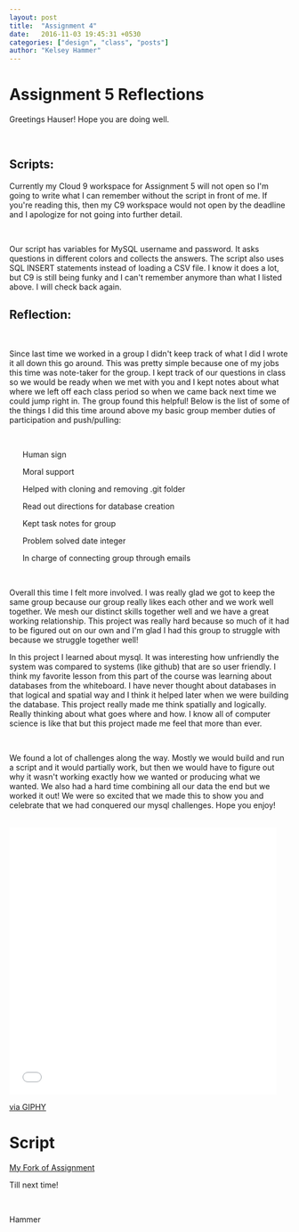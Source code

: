 ```yaml
---
layout: post
title:  "Assignment 4"
date:   2016-11-03 19:45:31 +0530
categories: ["design", "class", "posts"]
author: "Kelsey Hammer"
---
```

<h1> Assignment 5 Reflections </h1>

<p> Greetings Hauser! Hope you are doing well.</p>

<br>

<h2> Scripts: </h2>

<p>Currently my Cloud 9 workspace for Assignment 5 will not open so I'm going
to write what I can remember without the script in front of me. If you're 
reading this, then my C9 workspace would not open by the deadline and I 
apologize for not going into further detail. <p>

<br>

<p> Our script has variables for MySQL username and password. It asks questions in different colors and collects the answers. 
The script also uses SQL INSERT statements instead of loading a CSV file. I know it does a lot, but C9 is still being funky and I can't remember anymore than what I listed above. I will check back again. 

<br> 

<h2> Reflection: </h2>

<br> 

Since last time we worked in a group I didn't keep track of what 
I did I wrote it all down this go around. This was pretty simple 
because one of my jobs this time was note-taker for the group. I
kept track of our questions in class so we would be ready when we 
met with you and I kept notes about what where we left off each class
period so when we came back next time we could jump right in. The 
group found this helpful! Below is the list of some of the things I did 
this time around above my basic group member duties of participation
and push/pulling:

<br>

 <ul> Human sign  </ul>
 <ul> Moral support  </ul>
 <ul> Helped with cloning and removing .git folder  </ul>
 <ul> Read out directions for database creation  </ul>
 <ul> Kept task notes for group  </ul>
 <ul> Problem solved date integer  </ul>
 <ul> In charge of connecting group through emails  </ul>

<br> 

<p> Overall this time I felt more involved. I was really glad we got to keep
the same group because our group really likes each other and we work
well together. We mesh our distinct skills together well and we have
a great working relationship. This project was really hard because
so much of it had to be figured out on our own and I'm glad I had this
group to struggle with because we struggle together well! 

<br> 

In this project I learned about mysql. It was interesting how unfriendly
the system was compared to systems (like github) that are so user friendly. 
I think my favorite lesson from this part of the course was learning about 
databases from the whiteboard. I have never thought about databases in that
logical and spatial way and I think it helped later when we were building 
the database. This project really made me think spatially and logically. Really
thinking about what goes where and how. I know all of computer science is like
that but this project made me feel that more than ever. 

<br>

We found a lot of challenges along the way. Mostly we would build and run a script
and it would partially work, but then we would have to figure out why it wasn't working
exactly how we wanted or producing what we wanted. We also had a hard time combining all
our data the end but we worked it out! We were so excited that we made this to show you 
and celebrate that we had conquered our mysql challenges. Hope you enjoy! 

<br>

<iframe src="//giphy.com/embed/l0Hly4MlD2aPvXgas" width="480" height="480" frameBorder="0" class="giphy-embed" allowFullScreen></iframe><p><a href="http://giphy.com/gifs/l0Hly4MlD2aPvXgas">via GIPHY</a></p>

<h1> Script </h1> 
<a href="https://github.com/kelhammer/team-fred-assignment-5">My Fork of Assignment</a>



<br> 

Till next time!

<br>

Hammer

